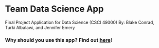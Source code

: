 # Team Data Science App
Final Project Application for Data Science (CSCI 49000)
By: Blake Conrad, Turki Albalawi, and Jennifer Emery

### Why should you use this app? Find out [here](https://github.com/conradbm/team_data_science_app/wiki/Why-should-you-use-this-app%3F)!
